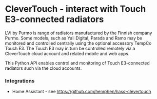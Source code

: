 # CleverTouch - interact with Touch E3-connected radiators

LVI by Purmo is range of radiators manufactured by the Finnish company Purmo.
Some models, such as Yali Digital, Parada and Ramo may be monitored and controlled
centrally using the optional accessory TempCo Touch E3. The Touch E3 may in turn be
controlled remotely via a CleverTouch cloud account and related mobile and web apps.

This Python API enables control and monitoring of Touch E3-connected radiators such
via the cloud accounts.

### Integrations

* Home Assistant - see https://github.com/hemphen/hass-clevertouch
